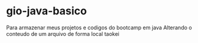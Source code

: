 # gio-java-basico
Para armazenar meus projetos e codigos do bootcamp em java
Alterando o conteudo de um arquivo de forma local
taokei

